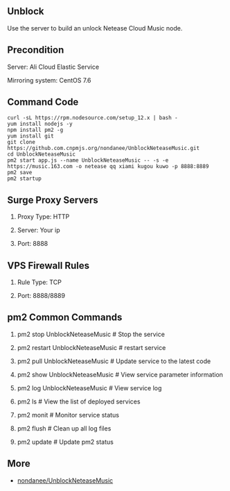 ## Unblock

Use the server to build an unlock Netease Cloud Music node.

## Precondition

Server: Ali Cloud Elastic Service

Mirroring system: CentOS 7.6

## Command Code

```
curl -sL https://rpm.nodesource.com/setup_12.x | bash -
yum install nodejs -y
npm install pm2 -g
yum install git
git clone https://github.com.cnpmjs.org/nondanee/UnblockNeteaseMusic.git
cd UnblockNeteaseMusic
pm2 start app.js --name UnblockNeteaseMusic -- -s -e https://music.163.com -o netease qq xiami kugou kuwo -p 8888:8889
pm2 save
pm2 startup
```

## Surge Proxy Servers

1. Proxy Type: HTTP

2. Server: Your ip

3. Port: 8888

## VPS Firewall Rules

1. Rule Type: TCP

2. Port: 8888/8889

## pm2 Common Commands

1. pm2 stop UnblockNeteaseMusic # Stop the service

2. pm2 restart UnblockNeteaseMusic # restart service

3. pm2 pull UnblockNeteaseMusic # Update service to the latest code

4. pm2 show UnblockNeteaseMusic # View service parameter information

5. pm2 log UnblockNeteaseMusic # View service log

6. pm2 ls # View the list of deployed services

7. pm2 monit # Monitor service status

8. pm2 flush # Clean up all log files

9. pm2 update # Update pm2 status

## More

- [nondanee/UnblockNeteaseMusic](https://github.com/nondanee/UnblockNeteaseMusic)